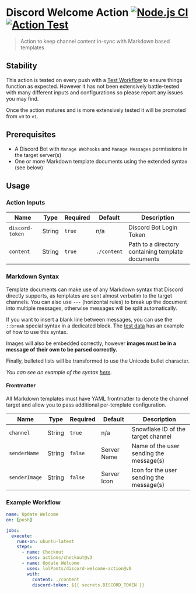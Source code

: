 # Discord Welcome Action [![Node.js CI](https://github.com/lolPants/discord-welcome-action/actions/workflows/ci.yml/badge.svg)](https://github.com/lolPants/discord-welcome-action/actions/workflows/ci.yml) [![Action Test](https://github.com/lolPants/discord-welcome-action/actions/workflows/test.yml/badge.svg)](https://github.com/lolPants/discord-welcome-action/actions/workflows/test.yml)
> Action to keep channel content in-sync with Markdown based templates

## Stability
This action is tested on every push with a [Test Workflow](https://github.com/lolPants/discord-welcome-action/actions/workflows/test.yml) to ensure things function as expected.
However it has not been extensively battle-tested with many different inputs and configurations so please report any issues you may find.

Once the action matures and is more extensively tested it will be promoted from `v0` to `v1`.

## Prerequisites
* A Discord Bot with `Manage Webhooks` and `Manage Messages` permissions in the target server(s)
* One or more Markdown template documents using the extended syntax (see below)

## Usage
### Action Inputs
| Name | Type | Required | Default | Description |
| - | - | - | - | - |
| `discord-token` | String | `true` | n/a | Discord Bot Login Token |
| `content` | String | `true` | `./content` | Path to a directory containing template documents |

### Markdown Syntax
Template documents can make use of any Markdown syntax that Discord directly supports, as templates are sent almost verbatim to the target channels. You can also use `---` (horizontal rules) to break up the document into multiple messages, otherwise messages will be split automatically.

If you want to insert a blank line between messages, you can use the `::break` special syntax in a dedicated block. The [test data](./test-content/welcome.md) has an example of how to use this syntax.

Images will also be embedded correctly, however **images must be in a message of their own to be parsed correctly.**

Finally, bulleted lists will be transformed to use the Unicode bullet character.

_You can see an example of the syntax [here](https://raw.githubusercontent.com/lolPants/discord-welcome-action/master/test-content/welcome.md)._

#### Frontmatter
All Markdown templates must have YAML frontmatter to denote the channel target and allow you to pass additional per-template configuration.

| Name | Type | Required | Default | Description |
| - | - | - | - | - |
| `channel` | String | `true` | n/a | Snowflake ID of the target channel |
| `senderName` | String | `false` | Server Name | Name of the user sending the message(s) |
| `senderImage` | String | `false` | Server Icon | Icon for the user sending the message(s) |

### Example Workflow
```yml
name: Update Welcome
on: [push]

jobs:
  execute:
    runs-on: ubuntu-latest
    steps:
      - name: Checkout
        uses: actions/checkout@v3
      - name: Update Welcome
        uses: lolPants/discord-welcome-action@v0
        with:
          content: ./content
          discord-token: ${{ secrets.DISCORD_TOKEN }}
```
